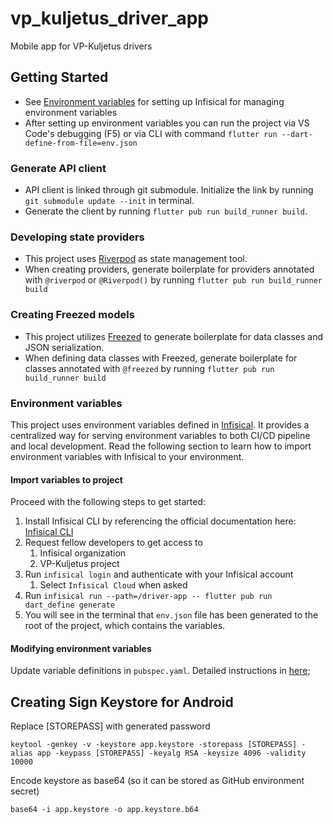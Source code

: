 # vp_kuljetus_driver_app

Mobile app for VP-Kuljetus drivers

## Getting Started

- See [Environment variables](#environment-variables) for setting up Infisical for managing environment variables
- After setting up environment variables you can run the project via VS Code's debugging (F5) or via CLI with command `flutter run --dart-define-from-file=env.json`

### Generate API client
- API client is linked through git submodule. Initialize the link by running `git submodule update --init` in terminal.
- Generate the client by running `flutter pub run build_runner build`.

### Developing state providers
- This project uses [Riverpod](https://riverpod.dev/docs/essentials/first_request) as state management tool.
- When creating providers, generate boilerplate for providers annotated with `@riverpod` or `@Riverpod()` by running `flutter pub run build_runner build`

### Creating Freezed models
- This project utilizes [Freezed](https://pub.dev/packages/freezed#changing-the-behavior-for-a-specific-model) to generate boilerplate for data classes and JSON serialization.
- When defining data classes with Freezed, generate boilerplate for classes annotated with `@freezed` by running `flutter pub run build_runner build`

### Environment variables

This project uses environment variables defined in [Infisical](https://infisical.com). It provides a centralized way for serving environment variables to both CI/CD pipeline and local development. Read the following section to learn how to import environment variables with Infisical to your environment.

#### Import variables to project

Proceed with the following steps to get started:

1. Install Infisical CLI by referencing the official documentation here: [Infisical CLI](https://infisical.com/docs/cli/overview)
2. Request fellow developers to get access to
   1. Infisical organization
   2. VP-Kuljetus project
3. Run `infisical login` and authenticate with your Infisical account
   1.  Select `Infisical Cloud` when asked
4. Run `infisical run --path=/driver-app -- flutter pub run dart_define generate`
5. You will see in the terminal that `env.json` file has been generated to the root of the project, which contains the variables.

#### Modifying environment variables

Update variable definitions in `pubspec.yaml`. Detailed instructions in [here](https://github.com/Mankeli-Software/dart_define?tab=readme-ov-file#quick-start-);

## Creating Sign Keystore for Android

Replace [STOREPASS] with generated password

    keytool -genkey -v -keystore app.keystore -storepass [STOREPASS] -alias app -keypass [STOREPASS] -keyalg RSA -keysize 4096 -validity 10000

Encode keystore as base64 (so it can be stored as GitHub environment secret)

    base64 -i app.keystore -o app.keystore.b64